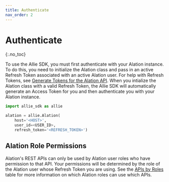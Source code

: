 ```yaml
---
title: Authenticate
nav_order: 2
---
```


# Authenticate
{:.no_toc}

To use the Allie SDK, you must first authenticate with your Alation instance. To do this, you need to initialize the Alation class and pass in an active Refresh Token associated with an active Alation user. For help with Refresh Tokens, see [Generate Tokens for the Alation API](https://developer.alation.com/dev/docs/authentication-into-alation-apis). When you intialize the Alation class with a valid Refresh Token, the Allie SDK will automatically generate an Access Token for you and then authenticate you with your Alation instance.

```python
import allie_sdk as allie

alation = allie.Alation(
    host='<HOST>',
    user_id=<USER_ID>,
    refresh_token='<REFRESH_TOKEN>')
```

## Alation Role Permissions

Alation's REST APIs can only be used by Alation user roles who have permission to that API. Your permissions will be determined by the role of the Alation user whose Refresh Token you are using. See the [APIs by Roles](https://developer.alation.com/dev/docs/alation-apis-by-roles) table for more information on which Alation roles can use which APIs.